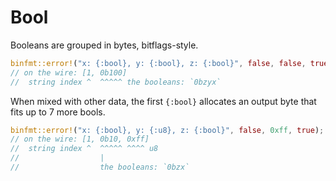 # Bool

Booleans are grouped in bytes, bitflags-style.

``` rust
binfmt::error!("x: {:bool}, y: {:bool}, z: {:bool}", false, false, true);
// on the wire: [1, 0b100]
//  string index ^  ^^^^^ the booleans: `0bzyx`
```

When mixed with other data, the first `{:bool}` allocates an output byte that
fits up to 7 more bools.

``` rust
binfmt::error!("x: {:bool}, y: {:u8}, z: {:bool}", false, 0xff, true);
// on the wire: [1, 0b10, 0xff]
//  string index ^  ^^^^^ ^^^^ u8
//                  |
//                  the booleans: `0bzx`
```

